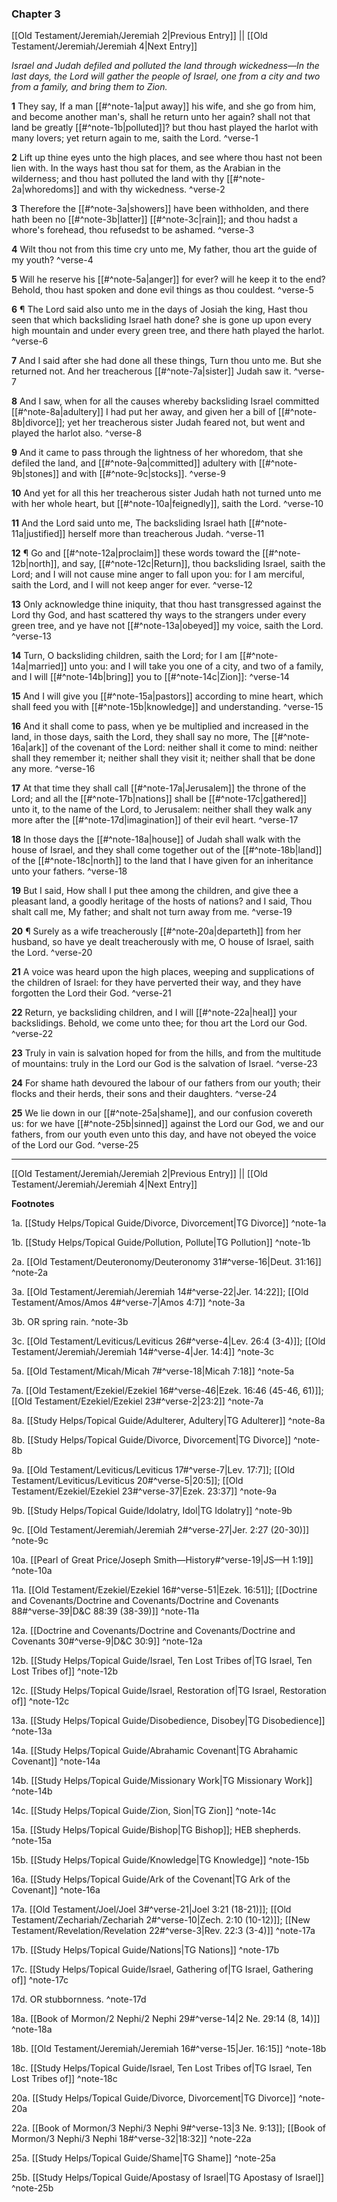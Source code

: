 ### Chapter 3

[[Old Testament/Jeremiah/Jeremiah 2|Previous Entry]]  ||  [[Old Testament/Jeremiah/Jeremiah 4|Next Entry]]

*Israel and Judah defiled and polluted the land through wickedness—In the last days, the Lord will gather the people of Israel, one from a city and two from a family, and bring them to Zion.*

**1**  They say, If a man [[#^note-1a|put away]] his wife, and she go from him, and become another man's, shall he return unto her again? shall not that land be greatly [[#^note-1b|polluted]]? but thou hast played the harlot with many lovers; yet return again to me, saith the Lord. ^verse-1

**2**  Lift up thine eyes unto the high places, and see where thou hast not been lien with. In the ways hast thou sat for them, as the Arabian in the wilderness; and thou hast polluted the land with thy [[#^note-2a|whoredoms]] and with thy wickedness. ^verse-2

**3**  Therefore the [[#^note-3a|showers]] have been withholden, and there hath been no [[#^note-3b|latter]] [[#^note-3c|rain]]; and thou hadst a whore's forehead, thou refusedst to be ashamed. ^verse-3

**4**  Wilt thou not from this time cry unto me, My father, thou art the guide of my youth? ^verse-4

**5**  Will he reserve his [[#^note-5a|anger]] for ever? will he keep it to the end? Behold, thou hast spoken and done evil things as thou couldest. ^verse-5

**6**  ¶ The Lord said also unto me in the days of Josiah the king, Hast thou seen that which backsliding Israel hath done? she is gone up upon every high mountain and under every green tree, and there hath played the harlot. ^verse-6

**7**  And I said after she had done all these things, Turn thou unto me. But she returned not. And her treacherous [[#^note-7a|sister]] Judah saw it. ^verse-7

**8**  And I saw, when for all the causes whereby backsliding Israel committed [[#^note-8a|adultery]] I had put her away, and given her a bill of [[#^note-8b|divorce]]; yet her treacherous sister Judah feared not, but went and played the harlot also. ^verse-8

**9**  And it came to pass through the lightness of her whoredom, that she defiled the land, and [[#^note-9a|committed]] adultery with [[#^note-9b|stones]] and with [[#^note-9c|stocks]]. ^verse-9

**10**  And yet for all this her treacherous sister Judah hath not turned unto me with her whole heart, but [[#^note-10a|feignedly]], saith the Lord. ^verse-10

**11**  And the Lord said unto me, The backsliding Israel hath [[#^note-11a|justified]] herself more than treacherous Judah. ^verse-11

**12**  ¶ Go and [[#^note-12a|proclaim]] these words toward the [[#^note-12b|north]], and say, [[#^note-12c|Return]], thou backsliding Israel, saith the Lord; and I will not cause mine anger to fall upon you: for I am merciful, saith the Lord, and I will not keep anger for ever. ^verse-12

**13**  Only acknowledge thine iniquity, that thou hast transgressed against the Lord thy God, and hast scattered thy ways to the strangers under every green tree, and ye have not [[#^note-13a|obeyed]] my voice, saith the Lord. ^verse-13

**14**  Turn, O backsliding children, saith the Lord; for I am [[#^note-14a|married]] unto you: and I will take you one of a city, and two of a family, and I will [[#^note-14b|bring]] you to [[#^note-14c|Zion]]: ^verse-14

**15**  And I will give you [[#^note-15a|pastors]] according to mine heart, which shall feed you with [[#^note-15b|knowledge]] and understanding. ^verse-15

**16**  And it shall come to pass, when ye be multiplied and increased in the land, in those days, saith the Lord, they shall say no more, The [[#^note-16a|ark]] of the covenant of the Lord: neither shall it come to mind: neither shall they remember it; neither shall they visit it; neither shall that be done any more. ^verse-16

**17**  At that time they shall call [[#^note-17a|Jerusalem]] the throne of the Lord; and all the [[#^note-17b|nations]] shall be [[#^note-17c|gathered]] unto it, to the name of the Lord, to Jerusalem: neither shall they walk any more after the [[#^note-17d|imagination]] of their evil heart. ^verse-17

**18**  In those days the [[#^note-18a|house]] of Judah shall walk with the house of Israel, and they shall come together out of the [[#^note-18b|land]] of the [[#^note-18c|north]] to the land that I have given for an inheritance unto your fathers. ^verse-18

**19**  But I said, How shall I put thee among the children, and give thee a pleasant land, a goodly heritage of the hosts of nations? and I said, Thou shalt call me, My father; and shalt not turn away from me. ^verse-19

**20**  ¶ Surely as a wife treacherously [[#^note-20a|departeth]] from her husband, so have ye dealt treacherously with me, O house of Israel, saith the Lord. ^verse-20

**21**  A voice was heard upon the high places, weeping and supplications of the children of Israel: for they have perverted their way, and they have forgotten the Lord their God. ^verse-21

**22**  Return, ye backsliding children, and I will [[#^note-22a|heal]] your backslidings. Behold, we come unto thee; for thou art the Lord our God. ^verse-22

**23**  Truly in vain is salvation hoped for from the hills, and from the multitude of mountains: truly in the Lord our God is the salvation of Israel. ^verse-23

**24**  For shame hath devoured the labour of our fathers from our youth; their flocks and their herds, their sons and their daughters. ^verse-24

**25**  We lie down in our [[#^note-25a|shame]], and our confusion covereth us: for we have [[#^note-25b|sinned]] against the Lord our God, we and our fathers, from our youth even unto this day, and have not obeyed the voice of the Lord our God. ^verse-25


---
[[Old Testament/Jeremiah/Jeremiah 2|Previous Entry]]  ||  [[Old Testament/Jeremiah/Jeremiah 4|Next Entry]]


**Footnotes**


1a. [[Study Helps/Topical Guide/Divorce, Divorcement|TG Divorce]] ^note-1a

1b. [[Study Helps/Topical Guide/Pollution, Pollute|TG Pollution]] ^note-1b

2a. [[Old Testament/Deuteronomy/Deuteronomy 31#^verse-16|Deut. 31:16]] ^note-2a

3a. [[Old Testament/Jeremiah/Jeremiah 14#^verse-22|Jer. 14:22]]; [[Old Testament/Amos/Amos 4#^verse-7|Amos 4:7]] ^note-3a

3b. OR spring rain. ^note-3b

3c. [[Old Testament/Leviticus/Leviticus 26#^verse-4|Lev. 26:4 (3-4)]]; [[Old Testament/Jeremiah/Jeremiah 14#^verse-4|Jer. 14:4]] ^note-3c

5a. [[Old Testament/Micah/Micah 7#^verse-18|Micah 7:18]] ^note-5a

7a. [[Old Testament/Ezekiel/Ezekiel 16#^verse-46|Ezek. 16:46 (45-46, 61)]]; [[Old Testament/Ezekiel/Ezekiel 23#^verse-2|23:2]] ^note-7a

8a. [[Study Helps/Topical Guide/Adulterer, Adultery|TG Adulterer]] ^note-8a

8b. [[Study Helps/Topical Guide/Divorce, Divorcement|TG Divorce]] ^note-8b

9a. [[Old Testament/Leviticus/Leviticus 17#^verse-7|Lev. 17:7]]; [[Old Testament/Leviticus/Leviticus 20#^verse-5|20:5]]; [[Old Testament/Ezekiel/Ezekiel 23#^verse-37|Ezek. 23:37]] ^note-9a

9b. [[Study Helps/Topical Guide/Idolatry, Idol|TG Idolatry]] ^note-9b

9c. [[Old Testament/Jeremiah/Jeremiah 2#^verse-27|Jer. 2:27 (20-30)]] ^note-9c

10a. [[Pearl of Great Price/Joseph Smith—History#^verse-19|JS—H 1:19]] ^note-10a

11a. [[Old Testament/Ezekiel/Ezekiel 16#^verse-51|Ezek. 16:51]]; [[Doctrine and Covenants/Doctrine and Covenants/Doctrine and Covenants 88#^verse-39|D&C 88:39 (38-39)]] ^note-11a

12a. [[Doctrine and Covenants/Doctrine and Covenants/Doctrine and Covenants 30#^verse-9|D&C 30:9]] ^note-12a

12b. [[Study Helps/Topical Guide/Israel, Ten Lost Tribes of|TG Israel, Ten Lost Tribes of]] ^note-12b

12c. [[Study Helps/Topical Guide/Israel, Restoration of|TG Israel, Restoration of]] ^note-12c

13a. [[Study Helps/Topical Guide/Disobedience, Disobey|TG Disobedience]] ^note-13a

14a. [[Study Helps/Topical Guide/Abrahamic Covenant|TG Abrahamic Covenant]] ^note-14a

14b. [[Study Helps/Topical Guide/Missionary Work|TG Missionary Work]] ^note-14b

14c. [[Study Helps/Topical Guide/Zion, Sion|TG Zion]] ^note-14c

15a. [[Study Helps/Topical Guide/Bishop|TG Bishop]]; HEB shepherds.  ^note-15a

15b. [[Study Helps/Topical Guide/Knowledge|TG Knowledge]] ^note-15b

16a. [[Study Helps/Topical Guide/Ark of the Covenant|TG Ark of the Covenant]] ^note-16a

17a. [[Old Testament/Joel/Joel 3#^verse-21|Joel 3:21 (18-21)]]; [[Old Testament/Zechariah/Zechariah 2#^verse-10|Zech. 2:10 (10-12)]]; [[New Testament/Revelation/Revelation 22#^verse-3|Rev. 22:3 (3-4)]] ^note-17a

17b. [[Study Helps/Topical Guide/Nations|TG Nations]] ^note-17b

17c. [[Study Helps/Topical Guide/Israel, Gathering of|TG Israel, Gathering of]] ^note-17c

17d. OR stubbornness. ^note-17d

18a. [[Book of Mormon/2 Nephi/2 Nephi 29#^verse-14|2 Ne. 29:14 (8, 14)]] ^note-18a

18b. [[Old Testament/Jeremiah/Jeremiah 16#^verse-15|Jer. 16:15]] ^note-18b

18c. [[Study Helps/Topical Guide/Israel, Ten Lost Tribes of|TG Israel, Ten Lost Tribes of]] ^note-18c

20a. [[Study Helps/Topical Guide/Divorce, Divorcement|TG Divorce]] ^note-20a

22a. [[Book of Mormon/3 Nephi/3 Nephi 9#^verse-13|3 Ne. 9:13]]; [[Book of Mormon/3 Nephi/3 Nephi 18#^verse-32|18:32]] ^note-22a

25a. [[Study Helps/Topical Guide/Shame|TG Shame]] ^note-25a

25b. [[Study Helps/Topical Guide/Apostasy of Israel|TG Apostasy of Israel]] ^note-25b